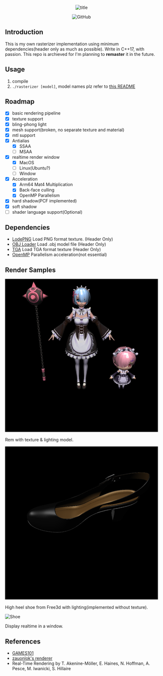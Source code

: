 <p align="center"><img alt="title" src="https://hcti.io/v1/image/34cca40e-bd4b-44ec-ad18-29f7656c4c1e"></p>
<p align="center"><img alt="GitHub" src="https://img.shields.io/github/license/Hyiker/tiny_rasterizer?style=flat-square"></p>

## Introduction

This is my own rasterizer implementation using minimum dependencies(header only as much as possible). Write in C++17, with passion. This repo is archieved for I'm planning to **remaster** it in the future.

## Usage

1. compile
2. `./rasterizer [model]`, model names plz refer to [this README](./assets/README.md)

## Roadmap

- [x] basic rendering pipeline
- [x] texture support
- [x] bling-phong light
- [x] mesh support(broken, no separate texture and material)
- [x] mtl support
- [x] Antialias
    - [x] SSAA
    - [ ] MSAA
- [x] realtime render window
    - [x] MacOS
    - [ ] Linux(Ubuntu?)
    - [ ] Window
- [x] Acceleration
    - [x] Arm64 Mat4 Multiplication
    - [x] Back-face culling
    - [x] OpenMP Parallelism
- [x] hard shadow(PCF implemented)
- [x] soft shadow
- [ ] shader language support(Optional)

## Dependencies

- [LodePNG](https://github.com/lvandeve/lodepng) Load PNG format texture. (Header Only)
- [OBJ Loader](https://github.com/Bly7/OBJ-Loader) Load .obj model file (Header Only)
- [TGA](https://github.com/ColumbusUtrigas/TGA) Load TGA format texture (Header Only)
- [OpenMP](https://www.openmp.org/) Parallelism acceleration(not essential)

## Render Samples

![Cow](./images/rem.png)

Rem with texture & lighting model.

![Shoe](./images/shoe_text.png)

High heel shoe from Free3d with lighting(implemented without texture).

![Shoe](./images/shoe.gif)

Display realtime in a window.

## References

- [GAMES101](https://sites.cs.ucsb.edu/~lingqi/teaching/games101.html)
- [zauonlok's renderer](https://github.com/zauonlok/renderew)
- Real-Time Rendering by T. Akenine-Möller, E. Haines, N. Hoffman, A. Pesce, M. Iwanicki, S. Hillaire
